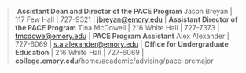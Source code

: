 >  **Assistant Dean and Director of the PACE Program** Jason Breyan | 117 Few Hall | 727-9321 | jbreyan@emory.edu | **Assistant Director of the PACE Program** Tina McDowell | 216 White Hall | 727-7373 | tmcdowe@emory.edu |  **PACE Program Assistant** Alex Alexander | 727-6069 | s.a.alexander@emory.edu | **Office for Undergraduate Education** | 216 White Hall | 727-6069 | **college.emory.edu**/home/academic/advising/pace-premajor